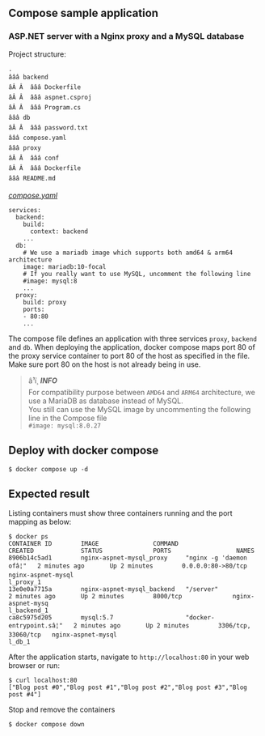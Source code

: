 ## Compose sample application
### ASP.NET server with a Nginx proxy and a MySQL database

Project structure:
```
.
âââ backend
âÂ Â  âââ Dockerfile
âÂ Â  âââ aspnet.csproj
âÂ Â  âââ Program.cs
âââ db
âÂ Â  âââ password.txt
âââ compose.yaml
âââ proxy
âÂ Â  âââ conf
âÂ Â  âââ Dockerfile
âââ README.md
```

[_compose.yaml_](compose.yaml)
```
services:
  backend:
    build:
      context: backend
    ...
  db:
    # We use a mariadb image which supports both amd64 & arm64 architecture
    image: mariadb:10-focal
    # If you really want to use MySQL, uncomment the following line
    #image: mysql:8
    ...
  proxy:
    build: proxy
    ports:
    - 80:80
    ...
```
The compose file defines an application with three services `proxy`, `backend` and `db`.
When deploying the application, docker compose maps port 80 of the proxy service container to port 80 of the host as specified in the file.
Make sure port 80 on the host is not already being in use.

> â¹ï¸ **_INFO_**  
> For compatibility purpose between `AMD64` and `ARM64` architecture, we use a MariaDB as database instead of MySQL.  
> You still can use the MySQL image by uncommenting the following line in the Compose file   
> `#image: mysql:8.0.27`

## Deploy with docker compose

```
$ docker compose up -d
```

## Expected result

Listing containers must show three containers running and the port mapping as below:
```
$ docker ps
CONTAINER ID        IMAGE               COMMAND                  CREATED             STATUS              PORTS                  NAMES
8906b14c5ad1        nginx-aspnet-mysql_proxy     "nginx -g 'daemon ofâ¦"   2 minutes ago       Up 2 minutes        0.0.0.0:80->80/tcp    nginx-aspnet-mysql
l_proxy_1
13e0e0a7715a        nginx-aspnet-mysql_backend   "/server"                2 minutes ago       Up 2 minutes        8000/tcp              nginx-aspnet-mysq
l_backend_1
ca8c5975d205        mysql:5.7                    "docker-entrypoint.sâ¦"   2 minutes ago       Up 2 minutes        3306/tcp, 33060/tcp   nginx-aspnet-mysql
l_db_1
```

After the application starts, navigate to `http://localhost:80` in your web browser or run:
```
$ curl localhost:80
["Blog post #0","Blog post #1","Blog post #2","Blog post #3","Blog post #4"]
```

Stop and remove the containers
```
$ docker compose down
```
